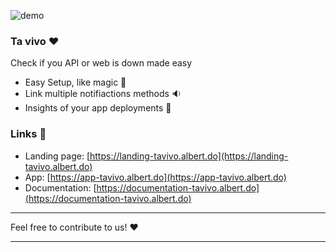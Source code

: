 ![demo](https://njxuriszytyyfwsmdbga.supabase.co/storage/v1/object/public/assets/demo.png)

### Ta vivo :heart:

Check if you API or web is down made easy

- Easy Setup, like magic :crystal_ball:
- Link multiple notifiactions methods :sound:
- Insights of your app deployments :rocket:

### Links :paperclip:

- Landing page: [https://landing-tavivo.albert.do](https://landing-tavivo.albert.do)
- App: [https://app-tavivo.albert.do](https://app-tavivo.albert.do)
- Documentation: [https://documentation-tavivo.albert.do](https://documentation-tavivo.albert.do)

---

Feel free to contribute to us! :heart:

---